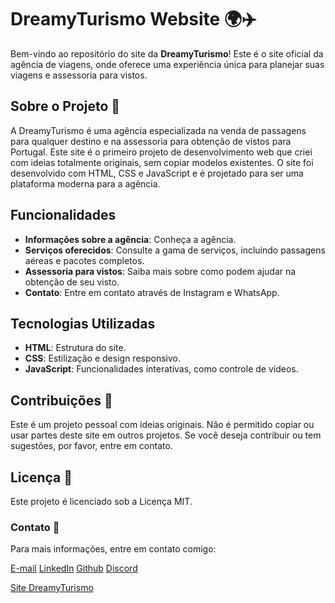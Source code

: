 # DreamyTurismo Website 🌍✈️

Bem-vindo ao repositório do site da **DreamyTurismo**! Este é o site oficial da agência de viagens, onde oferece uma experiência única para planejar suas viagens e assessoria para vistos.

## Sobre o Projeto 🚀

A DreamyTurismo é uma agência especializada na venda de passagens para qualquer destino e na assessoria para obtenção de vistos para Portugal. Este site é o primeiro projeto de desenvolvimento web que criei com ideias totalmente originais, sem copiar modelos existentes. O site foi desenvolvido com HTML, CSS e JavaScript e é projetado para ser uma plataforma moderna para a agência.

## Funcionalidades

- **Informações sobre a agência**: Conheça a agência.
- **Serviços oferecidos**: Consulte a gama de serviços, incluindo passagens aéreas e pacotes completos.
- **Assessoria para vistos**: Saiba mais sobre como podem ajudar na obtenção de seu visto.
- **Contato**: Entre em contato através de Instagram e WhatsApp.

## Tecnologias Utilizadas

- **HTML**: Estrutura do site.
- **CSS**: Estilização e design responsivo.
- **JavaScript**: Funcionalidades interativas, como controle de vídeos.

## Contribuições 🤝

Este é um projeto pessoal com ideias originais. Não é permitido copiar ou usar partes deste site em outros projetos. Se você deseja contribuir ou tem sugestões, por favor, entre em contato.

## Licença 📜
Este projeto é licenciado sob a Licença MIT.

### Contato 📧

Para mais informações, entre em contato comigo:

[E-mail](nathsantos.ti@gmail.com)
[LinkedIn](www.linkedin.com/in/nathalia-santos-757b21300) 
[Github](https://github.com/NathSantos2024)
[Discord](https://discord.gg/s5cQJqe4)

[Site DreamyTurismo](https://nathsantos2024.github.io/dreamyturismo-website/)
